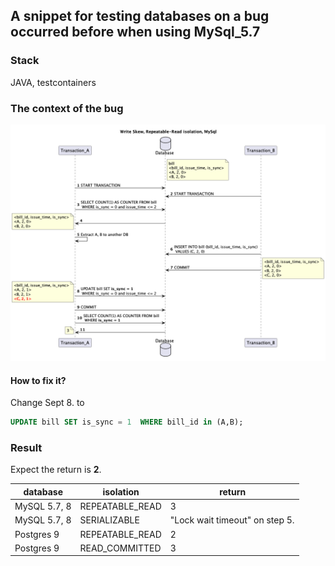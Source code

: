 ## A snippet for testing databases on a bug occurred before when using MySql_5.7

### Stack

JAVA, testcontainers

### The context of the bug

![write_skew.png](write_skew.png)

#### How to fix it?
Change Sept 8. to
```SQL
UPDATE bill SET is_sync = 1  WHERE bill_id in (A,B);
```

### Result

Expect the return is **2**.

| database     | isolation       | return                         |
|--------------|-----------------|--------------------------------|
| MySQL 5.7, 8 | REPEATABLE_READ | 3                              |
| MySQL 5.7, 8 | SERIALIZABLE    | "Lock wait timeout" on step 5. |
| Postgres 9   | REPEATABLE_READ | 2                              |
| Postgres 9   | READ_COMMITTED  | 3                              |
